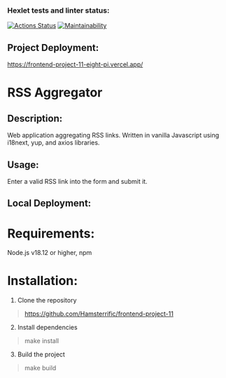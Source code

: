 ### Hexlet tests and linter status:

[![Actions Status](https://github.com/Hamsterrific/frontend-project-11/workflows/hexlet-check/badge.svg)](https://github.com/Hamsterrific/frontend-project-11/actions)
[![Maintainability](https://api.codeclimate.com/v1/badges/2553982aacbc03d27c42/maintainability)](https://codeclimate.com/github/Hamsterrific/frontend-project-11/maintainability)

## Project Deployment:

https://frontend-project-11-eight-pi.vercel.app/

# RSS Aggregator

## Description:

Web application aggregating RSS links. Written in vanilla Javascript using i18next, yup, and axios libraries.

## Usage:

Enter a valid RSS link into the form and submit it.

## Local Deployment:

# Requirements:

Node.js v18.12 or higher, npm

# Installation:

1. Clone the repository
> https://github.com/Hamsterrific/frontend-project-11
2. Install dependencies
> make install
3. Build the project
> make build